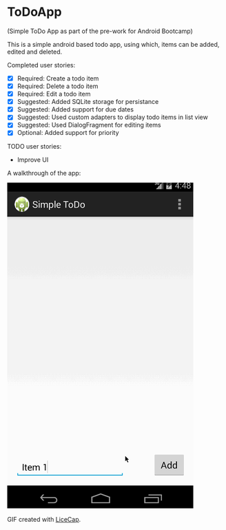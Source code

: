 ToDoApp
=======

(Simple ToDo App as part of the pre-work for Android Bootcamp)

This is a simple android based todo app, using which, items can be added, edited and deleted.

Completed user stories:

  * [x] Required: Create a todo item
  * [x] Required: Delete a todo item
  * [x] Required: Edit a todo item
  * [x] Suggested: Added SQLite storage for persistance
  * [x] Suggested: Added support for due dates
  * [x] Suggested: Used custom adapters to display todo items in list view
  * [x] Suggested: Used DialogFragment for editing items
  * [x] Optional: Added support for priority

TODO user stories:

  * Improve UI

A walkthrough of the app:

![Video Walkthrough](https://raw.githubusercontent.com/sbhimava/ToDoApp/master/ToDo.gif)

GIF created with [LiceCap](http://www.cockos.com/licecap/).
